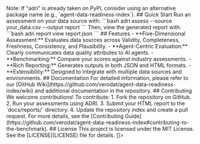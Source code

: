 <![CDATA[
# Agent Data Readiness Index (ADRI)

ADRI is the industry’s first open standard for evaluating data quality for agentic AI systems. It provides a comprehensive, five-dimensional assessment of data sources by measuring Validity, Completeness, Freshness, Consistency, and Plausibility.

## Installation

Install ADRI from PyPI:

```bash
pip install adri
```

> Note: If "adri" is already taken on PyPI, consider using an alternative package name (e.g., `agent-data-readiness-index`).

## Quick Start

Run an assessment on your data source with:

```bash
adri assess --source your_data.csv --output report
```

Then, view the generated report with:

```bash
adri report view report.json
```

## Features

- **Five-Dimensional Assessment:** Evaluates data sources across Validity, Completeness, Freshness, Consistency, and Plausibility.
- **Agent-Centric Evaluation:** Clearly communicates data quality attributes to AI agents.
- **Benchmarking:** Compare your scores against industry assessments.
- **Rich Reporting:** Generates outputs in both JSON and HTML formats.
- **Extensibility:** Designed to integrate with multiple data sources and environments.

## Documentation

For detailed information, please refer to our [GitHub Wiki](https://github.com/verodat/agent-data-readiness-index/wiki) and additional documentation in the repository.

## Contributing

We welcome contributions! To contribute:
1. Fork the repository on GitHub.
2. Run your assessments using ADRI.
3. Submit your HTML report to the `docs/reports/` directory.
4. Update the repository index and create a pull request.

For more details, see the [Contributing Guide](https://github.com/verodat/agent-data-readiness-index#contributing-to-the-benchmark).

## License

This project is licensed under the MIT License. See the [LICENSE](LICENSE) file for details.
]]>
